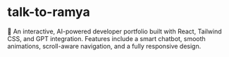 # talk-to-ramya
💼 An interactive, AI-powered developer portfolio built with React, Tailwind CSS, and GPT integration. Features include a smart chatbot, smooth animations, scroll-aware navigation, and a fully responsive design.
